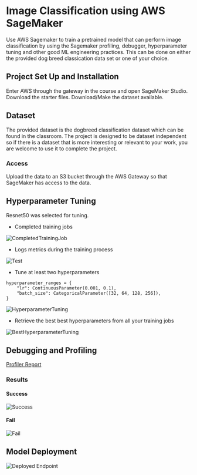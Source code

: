# Image Classification using AWS SageMaker

Use AWS Sagemaker to train a pretrained model that can perform image classification by using the Sagemaker profiling, debugger, hyperparameter tuning and other good ML engineering practices. This can be done on either the provided dog breed classication data set or one of your choice.

## Project Set Up and Installation
Enter AWS through the gateway in the course and open SageMaker Studio. 
Download the starter files.
Download/Make the dataset available. 

## Dataset
The provided dataset is the dogbreed classification dataset which can be found in the classroom.
The project is designed to be dataset independent so if there is a dataset that is more interesting or relevant to your work, you are welcome to use it to complete the project.

### Access
Upload the data to an S3 bucket through the AWS Gateway so that SageMaker has access to the data. 

## Hyperparameter Tuning
Resnet50 was selected for tuning.

- Completed training jobs
<img src="./images/CompletedTrainingJob.png" alt="CompletedTrainingJob" title="CompletedTrainingJob">

- Logs metrics during the training process
<img src="./images/TestLog.png" alt="Test" title="Test">

- Tune at least two hyperparameters
```
hyperparameter_ranges = {
    "lr": ContinuousParameter(0.001, 0.1),
    "batch_size": CategoricalParameter([32, 64, 128, 256]),
}
```
<img src="./images/HyperparameterTuning.png" alt="HyperparameterTuning" title="HyperparameterTuning">

- Retrieve the best best hyperparameters from all your training jobs

<img src="./images/Best_HyperparameterTuningJob.png" alt="BestHyperparameterTuning" title="BestHyperparameterTuning">

## Debugging and Profiling
<a href="./report/profiler-report.html" target="_top">Profiler Report</a>

### Results
#### Success
<img src="./images/Success.png" alt="Success" title="Success Result">

#### Fail
<img src="./images/Fail.png" alt="Fail" title="Fail Result">


## Model Deployment
<img src="./images/ModelDeployment.png" alt="Deployed Endpoint" >

